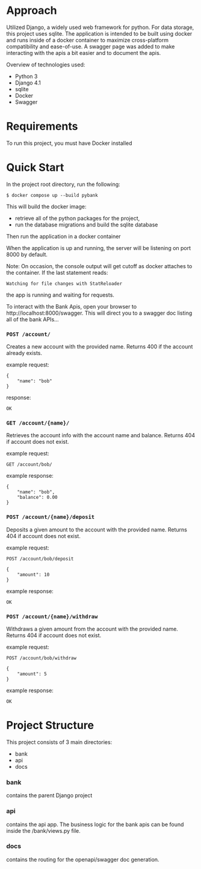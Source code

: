 # Approach

Utilized Django, a widely used web framework for python. For data storage, this project uses sqlite. The application is intended to be built using docker and runs inside of a docker container to maximize cross-platform compatibility and ease-of-use. A swagger page was added to make interacting with the apis a bit easier and to document the apis.

Overview of technologies used:
- Python 3
- Django 4.1
- sqlite
- Docker
- Swagger

# Requirements
To run this project, you must have Docker installed



# Quick Start

In the project root directory, run the following:

`$ docker compose up --build pybank`

This will build the docker image:
- retrieve all of the python packages for the project, 
- run the database migrations and build the sqlite database

Then run the application in a docker container

When the application is up and running, the server will be listening on port 8000 by default. 

Note: On occasion, the console output will get cutoff as docker attaches to the container. If the last statement reads:

`Watching for file changes with StatReloader`

the app is running and waiting for requests.

To interact with the Bank Apis, open your browser to http://localhost:8000/swagger. This will direct you to a swagger doc listing all of the bank APIs...

### `POST /account/`
Creates a new account with the provided name. Returns 400 if the account already exists.

example request:
```
{
    "name": "bob"
}
```

response:
```
OK
```
### `GET /account/{name}/`
Retrieves the account info with the account name and balance. Returns 404 if account does not exist.

example request:

`GET /account/bob/`

example response:

```
{
    "name": "bob",
    "balance": 0.00
}
```


### `POST /account/{name}/deposit`
Deposits a given amount to the account with the provided name. Returns 404 if account does not exist.

example request:

`POST /account/bob/deposit`

```
{
    "amount": 10
}
```

example response:
```
OK
```

### `POST /account/{name}/withdraw`
Withdraws a given amount from the account with the provided name. Returns 404 if account does not exist.

example request:

`POST /account/bob/withdraw`

```
{
    "amount": 5
}
```

example response:
```
OK
```



# Project Structure

This project consists of 3 main directories:

- bank
- api
- docs

### bank
contains the parent Django project

### api
contains the api app. The business logic for the bank apis can be found inside the /bank/views.py file.

### docs
contains the routing for the openapi/swagger doc generation.
